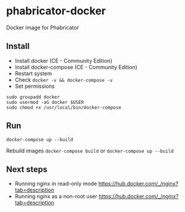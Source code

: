 # phabricator-docker
Docker image for Phabricator

Install
-----
- Install docker (CE - Community Edition)
- Install docker-compose (CE - Community Edition)
- Restart system
- Check ```docker -v && docker-compose -v```
- Set permissions
```
sudo groupadd docker
sudo usermod -aG docker $USER
sudo chmod +x /usr/local/bin/docker-compose
```

Run
-----
`docker-compose up --build`

Rebuild images
`docker-compose build` or `docker-compose up --build`

Next steps
-----
- Running nginx in read-only mode https://hub.docker.com/_/nginx?tab=description
- Running nginx as a non-root user https://hub.docker.com/_/nginx?tab=description